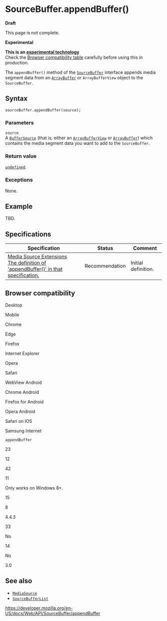SourceBuffer.appendBuffer()
===========================

**Draft**

This page is not complete.

**Experimental**

**This is an [experimental technology](https://developer.mozilla.org/en-US/docs/MDN/Guidelines/Conventions_definitions#experimental)**  
Check the [Browser compatibility table](#browser_compatibility) carefully before using this in production.

The `appendBuffer()` method of the [`SourceBuffer`](../sourcebuffer) interface appends media segment data from an [`ArrayBuffer`](https://developer.mozilla.org/en-US/docs/Web/JavaScript/Reference/Global_Objects/ArrayBuffer) or `ArrayBufferView` object to the `SourceBuffer`.

Syntax
------

    sourceBuffer.appendBuffer(source);

### Parameters

`source`  
A [`BufferSource`](../buffersource) (that is, either an [`ArrayBufferView`](../arraybufferview) or [`ArrayBuffer`](https://developer.mozilla.org/en-US/docs/Web/JavaScript/Reference/Global_Objects/ArrayBuffer)) which contains the media segment data you want to add to the `SourceBuffer`.

### Return value

[`undefined`](https://developer.mozilla.org/en-US/docs/Web/JavaScript/Reference/Global_Objects/undefined).

### Exceptions

None.

Example
-------

TBD.

Specifications
--------------

<table><thead><tr class="header"><th>Specification</th><th>Status</th><th>Comment</th></tr></thead><tbody><tr class="odd"><td><a href="https://w3c.github.io/media-source/#dom-sourcebuffer-appendbuffer">Media Source Extensions<br />
<span class="small">The definition of 'appendBuffer()' in that specification.</span></a></td><td><span class="spec-rec">Recommendation</span></td><td>Initial definition.</td></tr></tbody></table>

Browser compatibility
---------------------

Desktop

Mobile

Chrome

Edge

Firefox

Internet Explorer

Opera

Safari

WebView Android

Chrome Android

Firefox for Android

Opera Android

Safari on IOS

Samsung Internet

`appendBuffer`

23

12

42

11

Only works on Windows 8+.

15

8

4.4.3

33

No

14

No

3.0

See also
--------

-   [`MediaSource`](../mediasource)
-   [`SourceBufferList`](../sourcebufferlist)

<a href="https://developer.mozilla.org/en-US/docs/Web/API/SourceBuffer/appendBuffer" class="_attribution-link">https://developer.mozilla.org/en-US/docs/Web/API/SourceBuffer/appendBuffer</a>

